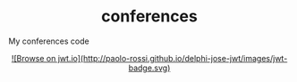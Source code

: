 # <div align="center">conferences</div>

My conferences code

<div align="center"><a href="http://jwt.io/">![Browse on jwt.io](http://paolo-rossi.github.io/delphi-jose-jwt/images/jwt-badge.svg)</a>
